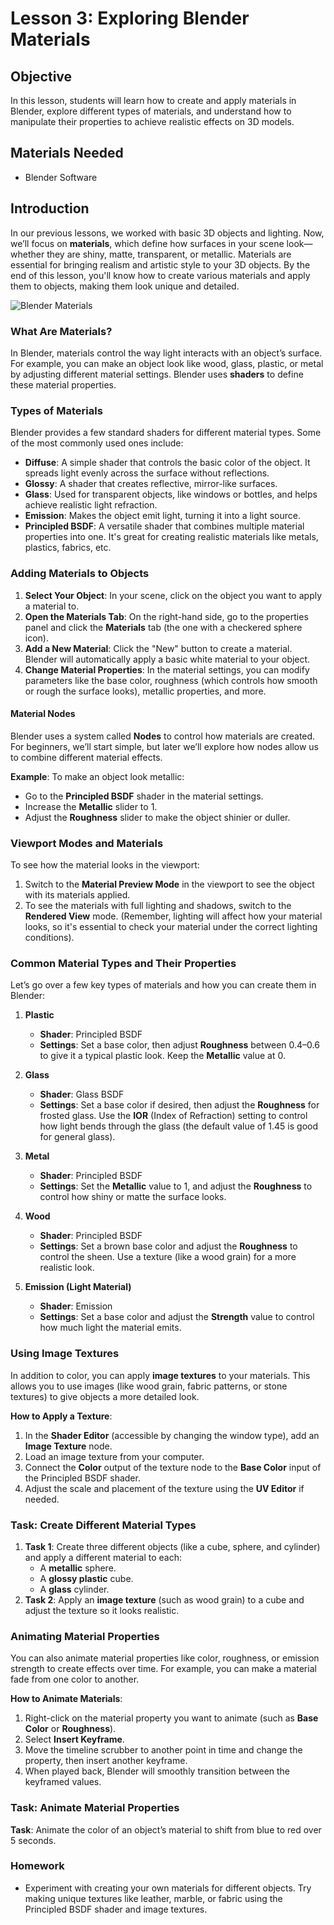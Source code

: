 # Lesson 3: Exploring Blender Materials

## Objective

In this lesson, students will learn how to create and apply materials in Blender, explore different types of materials, and understand how to manipulate their properties to achieve realistic effects on 3D models.

## Materials Needed

- Blender Software

## Introduction

In our previous lessons, we worked with basic 3D objects and lighting. Now, we’ll focus on **materials**, which define how surfaces in your scene look—whether they are shiny, matte, transparent, or metallic. Materials are essential for bringing realism and artistic style to your 3D objects. By the end of this lesson, you'll know how to create various materials and apply them to objects, making them look unique and detailed.

![Blender Materials](https://i.ytimg.com/vi/8Bc5jpGbpqc/maxresdefault.jpg)

### What Are Materials?

In Blender, materials control the way light interacts with an object’s surface. For example, you can make an object look like wood, glass, plastic, or metal by adjusting different material settings. Blender uses **shaders** to define these material properties.

### Types of Materials

Blender provides a few standard shaders for different material types. Some of the most commonly used ones include:

- **Diffuse**: A simple shader that controls the basic color of the object. It spreads light evenly across the surface without reflections.
- **Glossy**: A shader that creates reflective, mirror-like surfaces.
- **Glass**: Used for transparent objects, like windows or bottles, and helps achieve realistic light refraction.
- **Emission**: Makes the object emit light, turning it into a light source.
- **Principled BSDF**: A versatile shader that combines multiple material properties into one. It's great for creating realistic materials like metals, plastics, fabrics, etc.

### Adding Materials to Objects

1. **Select Your Object**: In your scene, click on the object you want to apply a material to.
2. **Open the Materials Tab**: On the right-hand side, go to the properties panel and click the **Materials** tab (the one with a checkered sphere icon).
3. **Add a New Material**: Click the "New" button to create a material. Blender will automatically apply a basic white material to your object.
4. **Change Material Properties**: In the material settings, you can modify parameters like the base color, roughness (which controls how smooth or rough the surface looks), metallic properties, and more.

#### Material Nodes

Blender uses a system called **Nodes** to control how materials are created. For beginners, we’ll start simple, but later we’ll explore how nodes allow us to combine different material effects.

**Example**: To make an object look metallic:

- Go to the **Principled BSDF** shader in the material settings.
- Increase the **Metallic** slider to 1.
- Adjust the **Roughness** slider to make the object shinier or duller.

### Viewport Modes and Materials

To see how the material looks in the viewport:

1. Switch to the **Material Preview Mode** in the viewport to see the object with its materials applied.
2. To see the materials with full lighting and shadows, switch to the **Rendered View** mode. (Remember, lighting will affect how your material looks, so it's essential to check your material under the correct lighting conditions).

### Common Material Types and Their Properties

Let’s go over a few key types of materials and how you can create them in Blender:

1. **Plastic**

   - **Shader**: Principled BSDF
   - **Settings**: Set a base color, then adjust **Roughness** between 0.4–0.6 to give it a typical plastic look. Keep the **Metallic** value at 0.

2. **Glass**

   - **Shader**: Glass BSDF
   - **Settings**: Set a base color if desired, then adjust the **Roughness** for frosted glass. Use the **IOR** (Index of Refraction) setting to control how light bends through the glass (the default value of 1.45 is good for general glass).

3. **Metal**

   - **Shader**: Principled BSDF
   - **Settings**: Set the **Metallic** value to 1, and adjust the **Roughness** to control how shiny or matte the surface looks.

4. **Wood**

   - **Shader**: Principled BSDF
   - **Settings**: Set a brown base color and adjust the **Roughness** to control the sheen. Use a texture (like a wood grain) for a more realistic look.

5. **Emission (Light Material)**
   - **Shader**: Emission
   - **Settings**: Set a base color and adjust the **Strength** value to control how much light the material emits.

### Using Image Textures

In addition to color, you can apply **image textures** to your materials. This allows you to use images (like wood grain, fabric patterns, or stone textures) to give objects a more detailed look.

**How to Apply a Texture**:

1. In the **Shader Editor** (accessible by changing the window type), add an **Image Texture** node.
2. Load an image texture from your computer.
3. Connect the **Color** output of the texture node to the **Base Color** input of the Principled BSDF shader.
4. Adjust the scale and placement of the texture using the **UV Editor** if needed.

### Task: Create Different Material Types

1. **Task 1**: Create three different objects (like a cube, sphere, and cylinder) and apply a different material to each:
   - A **metallic** sphere.
   - A **glossy plastic** cube.
   - A **glass** cylinder.
2. **Task 2**: Apply an **image texture** (such as wood grain) to a cube and adjust the texture so it looks realistic.

### Animating Material Properties

You can also animate material properties like color, roughness, or emission strength to create effects over time. For example, you can make a material fade from one color to another.

**How to Animate Materials**:

1. Right-click on the material property you want to animate (such as **Base Color** or **Roughness**).
2. Select **Insert Keyframe**.
3. Move the timeline scrubber to another point in time and change the property, then insert another keyframe.
4. When played back, Blender will smoothly transition between the keyframed values.

### Task: Animate Material Properties

**Task**: Animate the color of an object’s material to shift from blue to red over 5 seconds.

### Homework

- Experiment with creating your own materials for different objects. Try making unique textures like leather, marble, or fabric using the Principled BSDF shader and image textures.
